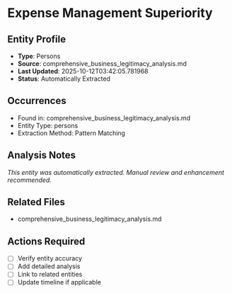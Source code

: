 # Expense Management Superiority

## Entity Profile
- **Type**: Persons
- **Source**: comprehensive_business_legitimacy_analysis.md
- **Last Updated**: 2025-10-12T03:42:05.781968
- **Status**: Automatically Extracted

## Occurrences
- Found in: comprehensive_business_legitimacy_analysis.md
- Entity Type: persons
- Extraction Method: Pattern Matching

## Analysis Notes
*This entity was automatically extracted. Manual review and enhancement recommended.*

## Related Files
- comprehensive_business_legitimacy_analysis.md

## Actions Required
- [ ] Verify entity accuracy
- [ ] Add detailed analysis
- [ ] Link to related entities
- [ ] Update timeline if applicable
